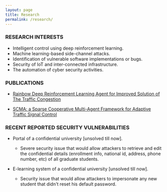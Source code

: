 ```yaml
---
layout: page
title: Research
permalink: /research/
---
```


### RESEARCH INTERESTS

-   Intelligent control using deep reinforcement learning.
-   Machine learning-based side-channel attacks.
-   Identification of vulnerable software implementations
    or bugs.
-   Security of IoT and inter-connected infrastructure.
-   The automation of cyber security activities.

### PUBLICATIONS

- [Rainbow Deep Reinforcement Learning Agent for Improved Solution of The Traffic Congestion](http://www.bu.edu.eg/portal/uploads/Engineering,%20Shoubra/Electrical%20Engineering/5423/publications/Mahmoud%20Ramadan%20Nawar_2.pdf)

-  [SCMA: a Sparse Cooperative Multi-Agent Framework for Adaptive Traffic Signal Control](http://www.bu.edu.eg/portal/uploads/Engineering,%20Shoubra/Electrical%20Engineering/5423/publications/Mahmoud%20Ramadan%20Nawar_1.pdf)



### RECENT REPORTED SECURITY VULNERABILITIES

-   Portal of a confidential university [unsolved till now].

    -   Severe security issue that would allow attackers to retrieve and
        edit the confidential details (enrollment info, national id,
        address, phone number, etc) of all graduate students.

-   E-learning system of a confidential university [unsolved till now].

    -   Security issue that would allow attackers to impersonate any new
        student that didn't reset his default password.

